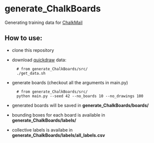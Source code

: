 # generate_ChalkBoards
Generating training data for [ChalkMail](https://github.com/innovationgarage/ChalkMail/)

## How to use:
- clone this repository
- download [quickdraw](https://github.com/googlecreativelab/quickdraw-dataset) data:

        # from generate_ChalkBoards/src/
        ./get_data.sh

- generate boards (checkout all the arguments in main.py)

        # from generate_ChalkBoards/src/
        python main.py --seed 42 --no_boards 10 --no_drawings 100
        

- generated boards will be saved in __generate_ChalkBoards/boards/__
- bounding boxes for each board is available in __generate_ChalkBoards/labels/__
- collective labels is availabe in __generate_ChalkBoards/labels/all_labels.csv__
